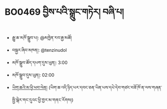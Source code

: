 # BO0469 བྱིས་པའི་སྒྲུང་གཏེར། བཞི་པ།
- རྒྱུ་ཆ་མཁོ་སྒྲུབ་པ།: @མཁྱེན་རབ་རྒྱ་མཚོ།
- བསྐྱར་ཞིབ་མཁན།: @tenzinudol
- མཁོ་སྒྲུབ་ཚོད་དཔག་དུས་ཡུན།: 3:00
- མཁོ་སྒྲུབ་དུས་ཡུན།: 02:00
- [ཡིག་ཆའི་མ་ཕྱི་ཕབ་ལེན།](https://github.com/MonlamAI/BO0469/releases/download/469/default.pdf)
  (ཡིག་ཆ་འདི་ཉིད་པར་དབང་ཅན་ཡིན་པས་དཔེ་དེབ་གཙང་བཟོ་ཁོ་ན་ལས་གཞན་སྤྱི་སྒེར་གང་དུའང་ཕྱི་གྱར་མ་གནང་རོགས།)
